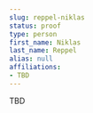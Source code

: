 ```yaml
---
slug: reppel-niklas
status: proof
type: person
first_name: Niklas
last_name: Reppel
alias: null
affiliations:
- TBD
---
```


TBD

